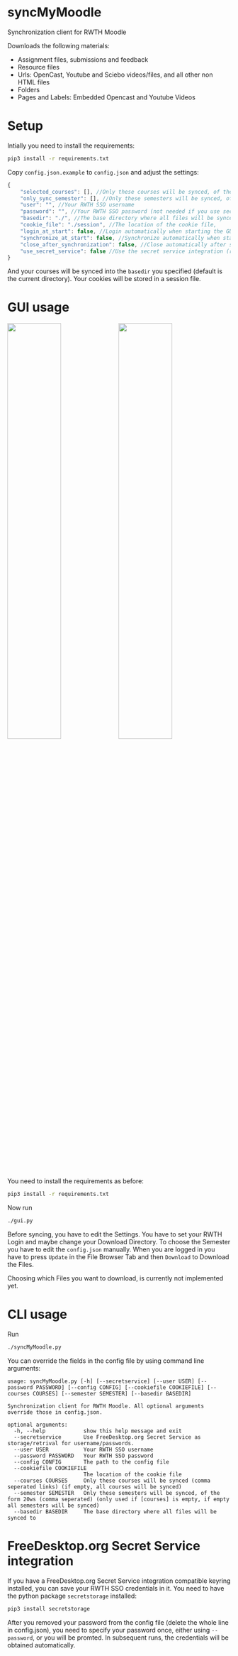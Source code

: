 # syncMyMoodle
Synchronization client for RWTH Moodle

Downloads the following materials:
* Assignment files, submissions and feedback
* Resource files
* Urls: OpenCast, Youtube and Sciebo videos/files, and all other non HTML files
* Folders
* Pages and Labels: Embedded Opencast and Youtube Videos

# Setup
Intially you need to install the requirements:
```bash
pip3 install -r requirements.txt
```

Copy ``config.json.example`` to ``config.json`` and adjust the settings:

```js
{
    "selected_courses": [], //Only these courses will be synced, of the form "https://moodle.rwth-aachen.de/course/view.php?id=XXXXX" (if empty, all courses will be synced)
    "only_sync_semester": [], //Only these semesters will be synced, of the form 20ws (only used if selected_courses is empty, if empty all semesters will be synced)
    "user": "", //Your RWTH SSO username
    "password": "", //Your RWTH SSO password (not needed if you use secret service)
    "basedir": "./", //The base directory where all files will be synced to
    "cookie_file": "./session", //The location of the cookie file,
    "login_at_start": false, //Login automatically when starting the GUI
    "synchronize_at_start": false, //Synchronize automatically when starting the GUI
    "close_after_synchronization": false, //Close automatically after synchronizing when starting the GUI
    "use_secret_service": false //Use the secret service integration (requires the secretstorage pip module)
}
```

And your courses will be synced into the ``basedir`` you specified (default is the current directory). Your cookies will be stored in a session file.

# GUI usage
<p float="left">
	<img src="https://user-images.githubusercontent.com/8593000/100927817-ae381c00-34e5-11eb-9ee8-9a1042b05760.png" width="49%" />
	<img src="https://user-images.githubusercontent.com/8593000/100927819-af694900-34e5-11eb-9219-3ba0ded57ad4.png" width="49%" />
</p>

You need to install the requirements as before:
```bash
pip3 install -r requirements.txt
```
Now run
```bash
./gui.py
```

Before syncing, you have to edit the Settings. You have to set your RWTH Login and maybe change your Download Directory. To choose the Semester you have to edit the ``config.json`` manually.
When you are logged in you have to press ``Update`` in the File Browser Tab and then ``Download`` to Download the Files.

Choosing which Files you want to download, is currently not implemented yet.

# CLI usage
Run
```bash
./syncMyMoodle.py
```
You can override the fields in the config file by using command line arguments:

```
usage: syncMyMoodle.py [-h] [--secretservice] [--user USER] [--password PASSWORD] [--config CONFIG] [--cookiefile COOKIEFILE] [--courses COURSES] [--semester SEMESTER] [--basedir BASEDIR]

Synchronization client for RWTH Moodle. All optional arguments override those in config.json.

optional arguments:
  -h, --help            show this help message and exit
  --secretservice       Use FreeDesktop.org Secret Service as storage/retrival for username/passwords.
  --user USER           Your RWTH SSO username
  --password PASSWORD   Your RWTH SSO password
  --config CONFIG       The path to the config file
  --cookiefile COOKIEFILE
                        The location of the cookie file
  --courses COURSES     Only these courses will be synced (comma seperated links) (if empty, all courses will be synced)
  --semester SEMESTER   Only these semesters will be synced, of the form 20ws (comma seperated) (only used if [courses] is empty, if empty all semesters will be synced)
  --basedir BASEDIR     The base directory where all files will be synced to
```

# FreeDesktop.org Secret Service integration
If you have a FreeDesktop.org Secret Service integration compatible keyring installed, you can save your RWTH SSO credentials in it.
You need to have the python package ``secretstorage`` installed:
```bash
pip3 install secretstorage
```
After you removed your password from the config file (delete the whole line in config.json), you need to specify your password once, either using ``--password``, or you will be promted.
In subsequent runs, the credentials will be obtained automatically.

